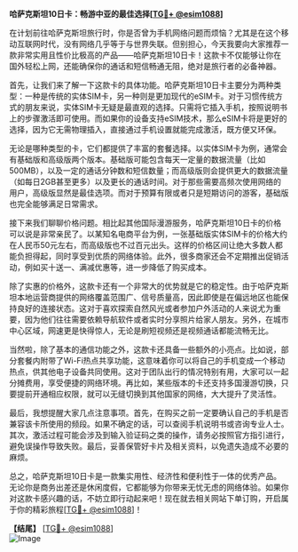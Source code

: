 **哈萨克斯坦10日卡：畅游中亚的最佳选择[[TG💪+ @esim1088](https://t.me/s/esim1088)]**

在计划前往哈萨克斯坦旅行时，你是否曾为手机网络问题而烦恼？尤其是在这个移动互联网时代，没有网络几乎等于与世界失联。但别担心，今天我要向大家推荐一款非常实用且性价比极高的产品——哈萨克斯坦10日卡！这款卡不仅能够让你在国外轻松上网，还能确保你的通话和短信畅通无阻，绝对是旅行者的必备神器。

首先，让我们来了解一下这款卡的具体功能。哈萨克斯坦10日卡主要分为两种类型：一种是传统的实体SIM卡，另一种则是更加现代的eSIM卡。对于习惯传统方式的朋友来说，实体SIM卡无疑是最直观的选择。只需将它插入手机，按照说明书上的步骤激活即可使用。而如果你的设备支持eSIM技术，那么eSIM卡将是更好的选择，因为它无需物理插入，直接通过手机设置就能完成激活，既方便又环保。

无论是哪种类型的卡，它们都提供了丰富的套餐选择。以实体SIM卡为例，通常会有基础版和高级版两个版本。基础版可能包含每天一定量的数据流量（比如500MB），以及一定的通话分钟数和短信数量；而高级版则会提供更大的数据流量（如每日2GB甚至更多）以及更长的通话时间。对于那些需要高频次使用网络的用户，高级版显然是最佳选项。而对于预算有限或者只是短期访问的游客，基础版也完全能够满足日常需求。

接下来我们聊聊价格问题。相比起其他国际漫游服务，哈萨克斯坦10日卡的价格可以说是非常亲民了。以某知名电商平台为例，一张基础版实体SIM卡的价格大约在人民币50元左右，而高级版也不过百元出头。这样的价格区间让绝大多数人都能负担得起，同时享受到优质的网络体验。此外，很多商家还会不定期推出促销活动，例如买十送一、满减优惠等，进一步降低了购买成本。

除了实惠的价格外，这款卡还有一个非常大的优势就是它的稳定性。由于哈萨克斯坦本地运营商提供的网络覆盖范围广、信号质量高，因此即使是在偏远地区也能保持良好的连接状态。这对于喜欢探索自然风光或者参加户外活动的人来说尤为重要，因为他们往往需要依赖导航软件或者实时分享照片给家人朋友。另外，在城市中心区域，网速更是快得惊人，无论是刷短视频还是视频通话都能流畅无比。

当然啦，除了基本的通信功能之外，这款卡还具备一些额外的小亮点。比如说，部分套餐内附带了Wi-Fi热点共享功能，这意味着你可以将自己的手机变成一个移动热点，供其他电子设备共同使用。这对于团队出行的情况特别有用，大家可以一起分摊费用，享受便捷的网络环境。再比如，某些版本的卡还支持多国漫游切换，只要提前开通相应权限，就可以无缝切换到其他国家的网络，大大提升了灵活性。

最后，我想提醒大家几点注意事项。首先，在购买之前一定要确认自己的手机是否兼容该卡所使用的频段。如果不确定的话，可以查阅手机说明书或咨询专业人士。其次，激活过程可能会涉及到输入验证码之类的操作，请务必按照官方指引进行，避免误操作导致失败。最后，妥善保管好卡片及相关资料，以免遗失造成不必要的麻烦。

总之，哈萨克斯坦10日卡是一款集实用性、经济性和便利性于一体的优秀产品。无论你是商务出差还是休闲度假，它都能够为你带来无忧无虑的网络体验。如果你对这款卡感兴趣的话，不妨立即行动起来吧！现在就去相关网站下单订购，开启属于你的精彩旅程[[TG💪+ @esim1088](https://t.me/s/esim1088)]！

**【结尾】**
[[TG💪+ @esim1088](https://t.me/s/esim1088)]  
![Image](https://i.postimg.cc/4NQfJmqS/Snipaste-2025-05-13-00-14-12.png)